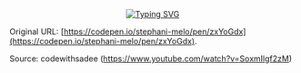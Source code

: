 <div align="center">
  <a href="https://git.io/typing-svg">
    <img src="https://readme-typing-svg.demolab.com?font=Fira+Code&weight=500&size=22&pause=1000&color=ffebfe&center=true&vCenter=true&random=false&width=524&lines=Meu+Portfolio!+%CB%99%E1%B5%95%CB%99+%E2%8A%B9+" alt="Typing SVG">
  </a>
</div>

<div>

Original URL: [https://codepen.io/stephani-melo/pen/zxYoGdx](https://codepen.io/stephani-melo/pen/zxYoGdx).

Source: codewithsadee (https://www.youtube.com/watch?v=SoxmIlgf2zM)

<div>
